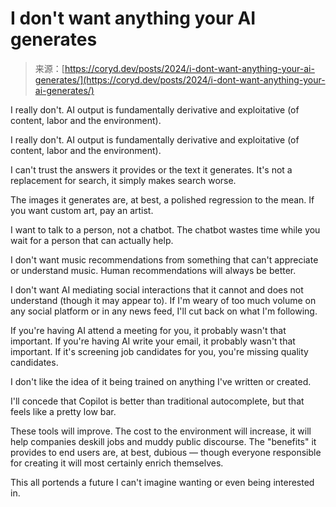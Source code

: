 <!--yml
category: 未分类
date: 2024-05-27 15:22:35
-->

# I don't want anything your AI generates

> 来源：[https://coryd.dev/posts/2024/i-dont-want-anything-your-ai-generates/](https://coryd.dev/posts/2024/i-dont-want-anything-your-ai-generates/)

I really don't. AI output is fundamentally derivative and exploitative (of content, labor and the environment).

I really don't. AI output is fundamentally derivative and exploitative (of content, labor and the environment).

I can't trust the answers it provides or the text it generates. It's not a replacement for search, it simply makes search worse.

The images it generates are, at best, a polished regression to the mean. If you want custom art, pay an artist.

I want to talk to a person, not a chatbot. The chatbot wastes time while you wait for a person that can actually help.

I don't want music recommendations from something that can't appreciate or understand music. Human recommendations will always be better.

I don't want AI mediating social interactions that it cannot and does not understand (though it may appear to). If I'm weary of too much volume on any social platform or in any news feed, I'll cut back on what I'm following.

If you're having AI attend a meeting for you, it probably wasn't that important. If you're having AI write your email, it probably wasn't that important. If it's screening job candidates for you, you're missing quality candidates.

I don't like the idea of it being trained on anything I've written or created.

I'll concede that Copilot is better than traditional autocomplete, but that feels like a pretty low bar.

These tools will improve. The cost to the environment will increase, it will help companies deskill jobs and muddy public discourse. The "benefits" it provides to end users are, at best, dubious — though everyone responsible for creating it will most certainly enrich themselves.

This all portends a future I can't imagine wanting or even being interested in.